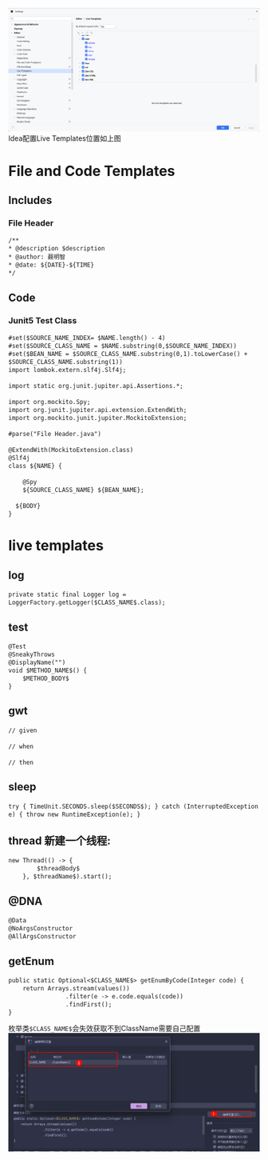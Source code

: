 ![idea配置Live Templates位置](./img/Idea模板liveTemplates位置.png)
Idea配置Live Templates位置如上图
# File and Code Templates
## Includes
### File Header
```text
/**
* @description $description
* @author: 聂明智
* @date: ${DATE}-${TIME}
*/
```
## Code
### Junit5 Test Class
```text
#set($SOURCE_NAME_INDEX= $NAME.length() - 4)
#set($SOURCE_CLASS_NAME = $NAME.substring(0,$SOURCE_NAME_INDEX))
#set($BEAN_NAME = $SOURCE_CLASS_NAME.substring(0,1).toLowerCase() + $SOURCE_CLASS_NAME.substring(1))
import lombok.extern.slf4j.Slf4j;

import static org.junit.jupiter.api.Assertions.*;

import org.mockito.Spy; 
import org.junit.jupiter.api.extension.ExtendWith;
import org.mockito.junit.jupiter.MockitoExtension;

#parse("File Header.java")

@ExtendWith(MockitoExtension.class)
@Slf4j
class ${NAME} {

    @Spy
    ${SOURCE_CLASS_NAME} ${BEAN_NAME};
    
  ${BODY}
}
```

# live templates

## log

```text:no-line-numbers
private static final Logger log = LoggerFactory.getLogger($CLASS_NAME$.class);
```

## test

```text:no-line-numbers
@Test
@SneakyThrows
@DisplayName("")
void $METHOD_NAME$() {
    $METHOD_BODY$
}
```

## gwt
```text:no-line-numbers
// given

// when

// then

```

## sleep

```text:no-line-numbers
try { TimeUnit.SECONDS.sleep($SECONDS$); } catch (InterruptedException e) { throw new RuntimeException(e); }
```

## thread 新建一个线程:

```text:no-line-numbers
new Thread(() -> {
        $threadBody$
    }, $threadName$).start();
```

## @DNA

```text:no-line-numbers
@Data
@NoArgsConstructor
@AllArgsConstructor
```

## getEnum
```
public static Optional<$CLASS_NAME$> getEnumByCode(Integer code) {
    return Arrays.stream(values())
                .filter(e -> e.code.equals(code))
                .findFirst();
}
```
枚举类`$CLASS_NAME$`会失效获取不到ClassName需要自己配置
![](img/2024-04-12-16-01-46.png)
